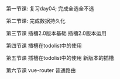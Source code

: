 第一节课:
    复习day04;
    完成全选全不选

第二节课:
    完成数据持久化

第三节课
    插槽2.0版本基础
    插槽2.0版本运用

第四节课
    插槽在todolist中的使用

第五节课
    插槽在todolist中的使用
    新版本的插槽

第六节课
    vue-router 普通路由
